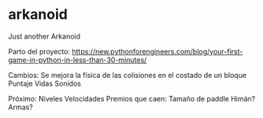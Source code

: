 # arkanoid
Just another Arkanoid

Parto del proyecto:
https://new.pythonforengineers.com/blog/your-first-game-in-python-in-less-than-30-minutes/

Cambios:
Se mejora la física de las colisiones en el costado de un bloque
Puntaje
Vidas
Sonidos

Próximo:
Niveles
Velocidades
Premios que caen:
    Tamaño de paddle
    Himán?
    Armas?
